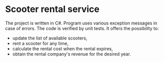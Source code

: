 # Scooter rental service  

The project is written in C#. Program uses various exception messages in case of errors. The code is verified by unit tests.
It offers the possibility to: 
- update the list of available scooters,
- rent a scooter for any time,
- calculate the rental cost when the rental expires,
- obtain the rental company's revenue for the desired year.
